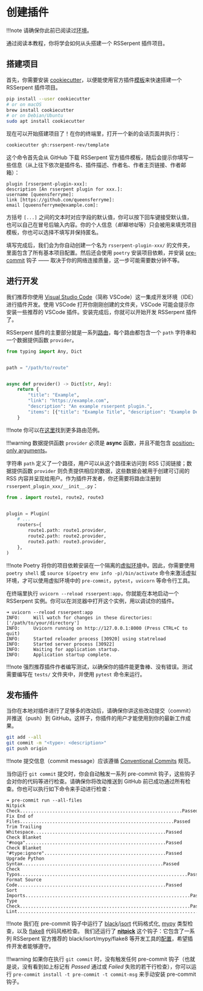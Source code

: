 # 创建插件

!!!note
    请确保你此前已阅读过[环境](index.md)。

通过阅读本教程，你将学会如何从头搭建一个 RSSerpent 插件项目。

## 搭建项目

首先，你需要安装 [cookiecutter](https://cookiecutter.readthedocs.io/en/stable/installation.html)，以便能使用官方插件[模板](https://github.com/RSSerpent/template)来快速搭建一个 RSSerpent 插件项目。

```bash
pip install --user cookiecutter
# or on macOS
brew install cookiecutter
# or on Debian/Ubuntu
sudo apt install cookiecutter
```

现在可以开始搭建项目了！在你的终端里，打开一个新的会话页面并执行：

```bash
cookiecutter gh:rsserpent-rev/template
```

这个命令首先会从 GitHub 下载 RSSerpent 官方插件模板，随后会提示你填写一些信息（从上往下依次是插件名、插件描述、作者名、作者主页链接、作者邮箱）：

```
plugin [rsserpent-plugin-xxx]:
description [An rsserpent plugin for xxx.]:
username [queensferryme]:
link [https://github.com/queensferryme]:
email [queensferryme@example.com]:
```

方括号 `[...]` 之间的文本时对应字段的默认值，你可以按下回车键接受默认值，也可以自己在冒号后输入内容。你的个人信息（*邮箱地址*等）只会被用来填充项目模板，你也可以选择不填写并保持匿名。

填写完成后，我们会为你自动创建一个名为 `rsserpent-plugin-xxx/` 的文件夹，里面包含了所有基本项目配置。然后还会使用 `poetry` 安装项目依赖，并安装 [pre-commit](https://pre-commit.com/) 钩子 —— 取决于你的网络连接质量，这一步可能需要数分钟不等。

## 进行开发

我们推荐你使用 [Visual Studio Code](https://code.visualstudio.com/)（简称 VSCode）这一集成开发环境（IDE）进行插件开发。使用 VSCode 打开你刚刚创建的文件夹，VSCode 可能会提示你安装一些推荐的 VSCode 插件。安装完成后，你就可以开始开发 RSSerpent 插件了。

RSSerpent 插件的主要部分就是一系列[路由](/usage/router.md)，每个路由都包含一个 `path` 字符串和一个数据提供函数 `provider`。

```python
from typing import Any, Dict


path = "/path/to/route"


async def provider() -> Dict[str, Any]:
    return {
        "title": "Example",
        "link": "https://example.com",
        "description": "An example rsserpent plugin.",
        "items": [{"title": "Example Title", "description": "Example Description"}],
    }
```

!!!note
    你可以在[这里](https://github.com/RSSerpent-Rev/RSSerpent/tree/main/rsserpent/plugins/builtin)找到更多路由范例。

!!!warning
    数据提供函数 `provider` 必须是 **async** 函数，并且不能包含 [position-only arguments](https://docs.python.org/3/faq/programming.html#faq-positional-only-arguments)。


字符串 `path` 定义了一个路径，用户可以从这个路径来访问到 RSS 订阅链接；数据提供函数 `provider` 则负责提供相应的数据，这些数据会被用于创建可订阅的 RSS 内容并呈现给用户。作为插件开发者，你还需要将路由注册到 `rsserpent_plugin_xxx/__init__.py`：

```python
from . import route1, route2, route3


plugin = Plugin(
    # ...
    routers={
        route1.path: route1.provider,
        route2.path: route2.provider,
        route3.path: route3.provider,
    },
)
```

!!!note
    Poetry 将你的项目依赖安装在一个隔离的[虚拟环境](https://virtualenv.pypa.io/)中。因此，你需要使用 `poetry shell` 或 `source $(poetry env info -p)/bin/activate` 命令来激活虚拟环境，才可以使用虚拟环境中的 `pre-commit`，`pytest`，`uvicorn` 等命令行工具。

在终端里执行 `uvicorn --reload rsserpent:app`，你就能在本地启动一个 RSSerpent 实例。你可以在浏览器中打开这个实例，用以调试你的插件。

```
➜ uvicorn --reload rsserpent:app
INFO:     Will watch for changes in these directories: ['/path/to/your/directory']
INFO:     Uvicorn running on http://127.0.0.1:8000 (Press CTRL+C to quit)
INFO:     Started reloader process [30920] using statreload
INFO:     Started server process [30922]
INFO:     Waiting for application startup.
INFO:     Application startup complete.
```

!!!note
    强烈推荐插件作者编写测试，以确保你的插件能更鲁棒、没有错误。测试需要编写在 `tests/` 文件夹中，并使用 `pytest` 命令来运行。

## 发布插件

当你在本地对插件进行了足够多的改动后，请确保你讲这些改动提交（commit）并推送（push）到 GitHub。这样子，你插件的用户才能使用到你的最新工作成果。

```bash
git add --all
git commit -m "<type>: <description>"
git push origin
```

!!!note
    提交信息（commit message）应该遵循 [Conventional Commits](https://www.conventionalcommits.org/) 规范。

当你运行 `git commit` 提交时，你会自动触发一系列 pre-commit 钩子，这些钩子会对你的代码等进行检查。请确保你将改动推送到 GitHub 前已成功通过所有检查。你也可以执行如下命令来手动进行检查：

```
➜ pre-commit run --all-files
Nitpick Check............................................................Passed
Fix End of Files.........................................................Passed
Trim Trailing Whitespace.................................................Passed
Check Blanket "#noqa"....................................................Passed
Check Blanket "#type:ignore".............................................Passed
Upgrade Python Syntax....................................................Passed
Check Typos..............................................................Passed
Format Source Code.......................................................Passed
Sort Imports.............................................................Passed
Type Check...............................................................Passed
Lint.....................................................................Passed
```

!!!note
    我们在 pre-commit 钩子中运行了 [black](https://github.com/psf/black)/[isort](https://github.com/pycqa/isort) 代码格式化, [mypy](https://github.com/python/mypy) 类型检查，以及 [flake8](https://github.com/PyCQA/flake8) 代码风格检查。
    我们还运行了 [**nitpick**](https://github.com/andreoliwa/nitpick) 这个钩子：它包含了一系列 RSSerpent 官方推荐的 black/isort/mypy/flake8 等开发工具的[配置](https://github.com/RSSerpent-Rev/RSSerpent/blob/main/styles/main.toml)，希望插件开发者能够遵守。

!!!warning
    如果你在执行 `git commit` 时，没有触发任何 pre-commit 钩子（也就是说，没有看到如上标记有 *Passed* 通过或 *Failed* 失败的若干行检查），你可以运行 `pre-commit install -t pre-commit -t commit-msg` 来手动安装 pre-commit 钩子。
